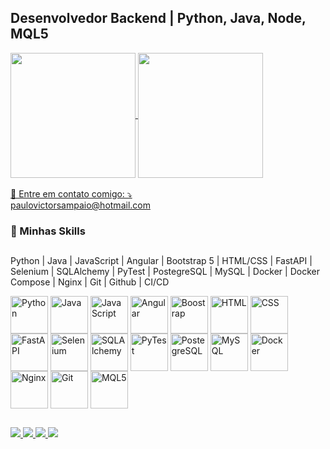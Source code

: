 ## Desenvolvedor Backend | Python, Java, Node, MQL5

<!-- Tabela -->
<div>
  <a href="https://github.com/paulovisam">
    <img align="center" height="200em" src="https://github-readme-stats-mu-three-31.vercel.app/api?username=paulovisam&show_icons=true&theme=jolly&hide_border=true&count_private=true&include_all_commits=true&hide=contribs"/>
  <img align="center" height="200em" src="https://github-readme-stats-mu-three-31.vercel.app/api/top-langs/?username=paulovisam&border_radius=false&show_icons=true&theme=jolly&hide_border=true&count_private=true&include_all_commits=true&hide=contribs"/>
</div>

<br/>
💌 Entre em contato comigo: ⤵️<br/>
<a href='mailto:paulovictorsampaio@hotmail.com'>paulovictorsampaio@hotmail.com</a>
<br/>

### 🚀 Minhas Skills
##

Python | Java | JavaScript | Angular | Bootstrap 5 | HTML/CSS | FastAPI | Selenium | SQLAlchemy | PyTest | PostegreSQL | MySQL | Docker | Docker Compose | Nginx | Git | Github | CI/CD
<!-- Linguagem de programação -> MQL5, Python, Java -->
<div>
  <img align="center" alt="Python", height="60" width="60" src="https://cdn.jsdelivr.net/gh/devicons/devicon/icons/python/python-original-wordmark.svg">
  <img align="center" alt="Java", height="60" width="60" src="https://cdn.jsdelivr.net/gh/devicons/devicon/icons/java/java-original-wordmark.svg">
  <img align="center" alt="JavaScript", height="60" width="60" src="https://cdn.jsdelivr.net/gh/devicons/devicon/icons/javascript/javascript-original.svg">
  <img align="center" alt="Angular", height="60" width="60" src="https://cdn.jsdelivr.net/gh/devicons/devicon/icons/angularjs/angularjs-original.svg">
  <img align="center" alt="Boostrap", height="60" width="60" src="https://cdn.jsdelivr.net/gh/devicons/devicon/icons/bootstrap/bootstrap-original-wordmark.svg">
  <img align="center" alt="HTML", height="60" width="60" src="https://cdn.jsdelivr.net/gh/devicons/devicon/icons/html5/html5-original.svg">
  <img align="center" alt="CSS", height="60" width="60" src="https://cdn.jsdelivr.net/gh/devicons/devicon/icons/css3/css3-original.svg">
  <img align="center" alt="FastAPI", height="60" width="60" src="https://cdn.jsdelivr.net/gh/devicons/devicon/icons/fastapi/fastapi-original-wordmark.svg">
  <img align="center" alt="Selenium", height="60" width="60" src="https://cdn.jsdelivr.net/gh/devicons/devicon/icons/selenium/selenium-original.svg">
  <img align="center" alt="SQLAlchemy", height="60" width="60" src="https://cdn.jsdelivr.net/gh/devicons/devicon/icons/sqlalchemy/sqlalchemy-original-wordmark.svg">
  <img align="center" alt="PyTest", height="60" width="60" src="https://cdn.jsdelivr.net/gh/devicons/devicon/icons/pytest/pytest-original-wordmark.svg">
  <img align="center" alt="PostegreSQL", height="60" width="60" src="https://cdn.jsdelivr.net/gh/devicons/devicon/icons/postgresql/postgresql-original-wordmark.svg">
  <img align="center" alt="MySQL", height="60" width="60" src="https://cdn.jsdelivr.net/gh/devicons/devicon/icons/mysql/mysql-original-wordmark.svg">
  <img align="center" alt="Docker", height="60" width="60" src="https://cdn.jsdelivr.net/gh/devicons/devicon/icons/docker/docker-plain-wordmark.svg">
  <img align="center" alt="Nginx", height="60" width="60" src="https://cdn.jsdelivr.net/gh/devicons/devicon/icons/nginx/nginx-original.svg">
  <img align="center" alt="Git", height="60" width="60" src="https://cdn.jsdelivr.net/gh/devicons/devicon/icons/git/git-original-wordmark.svg">
  <img align="center" alt="MQL5", height="60" width="60" src="https://www.next-post.com/wp-content/uploads/2020/06/langage-mql5-300x336.png">
  
  
  
</div>

<!-- Divisão -->
##

<!-- Redes sociais / contato -->
<div>
  <a href="https://t.me/Paulo_V" target="_blank"><img src="https://img.shields.io/badge/Telegram-2CA5E0?style=for-the-badge&logo=telegram&logoColor=white">
  <a href="mailto:paulovictorsampaio@hotmail.com" target="_blank"><img src="https://img.shields.io/badge/Microsoft_Outlook-0078D4?style=for-the-badge&logo=microsoft-outlook&logoColor=white">
  <a href="https://gitlab.com/Paulo_V" target="_blank"><img src="https://img.shields.io/badge/GitLab-330F63?style=for-the-badge&logo=gitlab&logoColor=white">
  <a href="https://www.linkedin.com/in/paulovisam/" target="_blank"><img src="https://img.shields.io/badge/LinkedIn-0077B5?style=for-the-badge&logo=linkedin&logoColor=white">
<!--   <a href="" target="_blank"><img src="https://badgen.net/badge/GitHub/ /?icon=github"> -->
</div>
